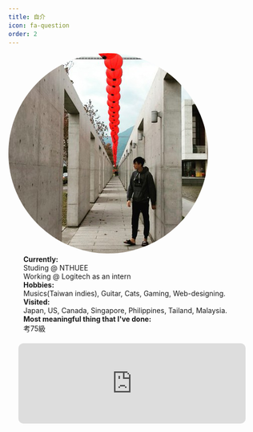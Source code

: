 ```yaml
---
title: 自介
icon: fa-question
order: 2
---
```


<script type="text/javascript" src="assets/js/gem-download-count.js" defer></script>

<div class="row">
  <div class="5u 12u$(mobile)">
    <div class="item" style="box-shadow: none;">
        <a  class="image fit">
        <img style="border-radius: 500px; max-height: 400px; max-width: 400px; margin: auto;" src="assets/images/avatar.jpg" alt="Logo of EashSheet" />
        </a>
    </div>
  </div>
  <div class="7u 12u$(mobile)">
    <div class="item" style="box-shadow: none;">
        <p style="text-align: left; padding:0px 30px; margin: 0px;">
          <b style="font-weight: bold;">Currently:</b><br>
          Studing @ NTHUEE<br>
          Working @ Logitech as an intern<br>
          <b style="font-weight: bold;">Hobbies:</b><br>
          Musics(Taiwan indies), Guitar, Cats, Gaming, Web-designing.<br>
          <b style="font-weight: bold;">Visited:</b><br>
          Japan, US, Canada, Singapore, Philippines, Tailand, Malaysia.<br>
          <b style="font-weight: bold;">Most meaningful thing that I've done:</b><br>
          考75級
          <br>
        </p>
    </div>
  </div>
</div>
<iframe width="90%" height="160" src="https://clyp.it/z3r4l3zh/widget" frameborder="0" style="margin: 20px; border-radius: 10px;"></iframe>
